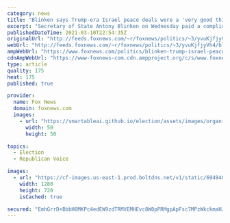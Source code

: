 ```yaml
---
category: news
title: "Blinken says Trump-era Israel peace deals were a 'very good thing'"
excerpt: "Secretary of State Antony Blinken on Wednesday paid a compliment to the Trump administration for its Abraham Accords in the Middle East. "
publishedDateTime: 2021-03-10T22:54:35Z
originalUrl: "http://feeds.foxnews.com/~r/foxnews/politics/~3/yvuKjfjyVh4/blinken-trump-israel-peace-deals-very-good-thing"
webUrl: "http://feeds.foxnews.com/~r/foxnews/politics/~3/yvuKjfjyVh4/blinken-trump-israel-peace-deals-very-good-thing"
ampWebUrl: "https://www.foxnews.com/politics/blinken-trump-israel-peace-deals-very-good-thing.amp"
cdnAmpWebUrl: "https://www-foxnews-com.cdn.ampproject.org/c/s/www.foxnews.com/politics/blinken-trump-israel-peace-deals-very-good-thing.amp"
type: article
quality: 175
heat: 175
published: true

provider:
  name: Fox News
  domain: foxnews.com
  images:
    - url: "https://smartableai.github.io/election/assets/images/organizations/foxnews.com-50x50.jpg"
      width: 50
      height: 50

topics:
  - Election
  - Republican Voice

images:
  - url: "https://cf-images.us-east-1.prod.boltdns.net/v1/static/694940094001/0741f843-e9f8-4028-af2f-1a250d66796e/97e579a3-5542-4c1d-965b-c6f6dcb0efac/1280x720/match/image.jpg"
    width: 1280
    height: 720
    isCached: true

secured: "EmhGrrD+BbbH0MKPc4edEW9zdTRMVEMHEvc8W0pPRMgpApFsc7MPzWkckmaHJpKRF4Oyb5KgVnXFY/QiyGvipIuehN4b2wFv5p8oSja4DVx8llLlUpp3vy7+A6h9PDXWWq4WC6LqkURNfFi7cIcERDV2YvGKGS+Uhnd3v/1skHtCaB5GmOnqz9rgz34KEDAIft3u7Qm7EPG6aCFTEHrOsY/XT/l49xij2gEwC4XhPr+f7geaGmd+uZ0OtJj6XU+zM5kO52OCh3wS48YdfodjlxNNsdCkMbHXPPpSDauT/J9tylYXLAFcyy7WEDQS0t4USW42C6WMHVZDL0SNTKABPFMStytxDeVEsGsldJLZIMw=;wQpQ73XIZNxI+6Hq1VZJ5A=="
---
```


